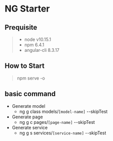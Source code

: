 # NG Starter

## Prequisite

> * node v10.15.1
> * npm 6.4.1
> * angular-cli 8.3.17

## How to Start

> npm serve -o

## basic command

* Generate model
  * ng g class models/`[model-name]` --skipTest
* Generate page
  * ng g c pages/`[page-name]` --skipTest
* Generate service
  * ng g s services/`[service-name]` --skipTest
  